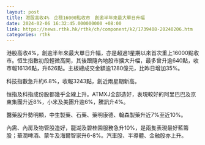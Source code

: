 ```yaml
---
layout: post
title: 港股高收4%　企穩16000點收市　創逾半年來最大單日升幅　
date: 2024-02-06 16:32:45.000000000 +08:00
link: https://news.rthk.hk/rthk/ch/component/k2/1739408-20240206.htm
categories: rthk
---
```


港股高收4%，創逾半年來最大單日升幅，亦是超過1星期以來首次重上16000點收市。恒生指數初段輕微高開，其後跟隨內地股市擴大升幅，最多曾升逾640點，收市報16136點，升626點。主板總成交金額逾1280億元，比昨日增加35%。

科技指數急升約6.8%，收報3243點，創近兩星期新高。

恒指及科指成份股都幾乎全線上升。ATMXJ全部造好，表現較好的阿里巴巴及京東集團升近8%，小米及美團升逾6%，騰訊升4%。

醫藥股升勢明顯，中生製藥、石藥、藥明康德、翰森製藥升近7%至近10%。

內需、內房及物管股造好，龍湖及碧桂園服務急升10%，是兩隻表現最好藍籌股；華潤啤酒、蒙牛及海爾智家升6-8%。汽車股、半導體、金融股亦上升。
